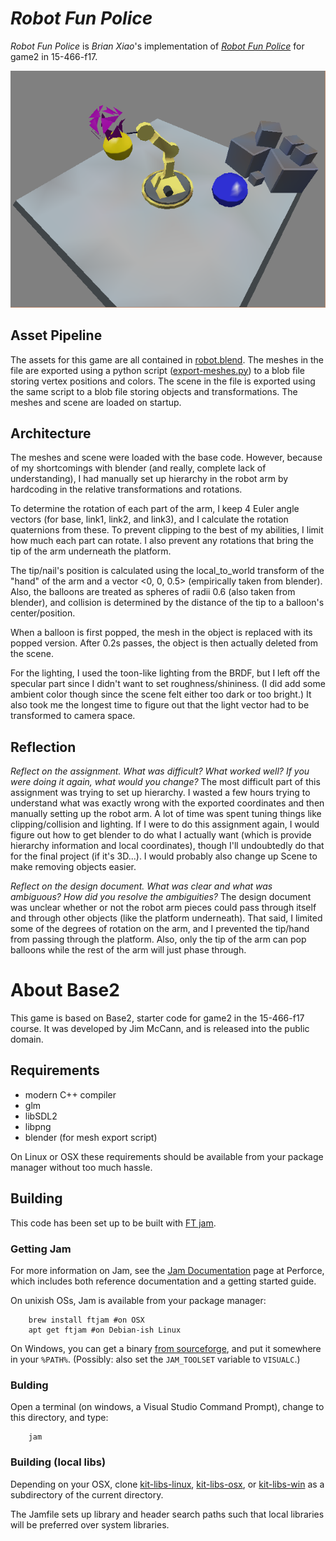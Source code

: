 # *Robot Fun Police*

*Robot Fun Police* is *Brian Xiao*'s implementation of [*Robot Fun Police*](http://http://graphics.cs.cmu.edu/courses/15-466-f17/game2-designs/jmccann/) for game2 in 15-466-f17.

![](https://github.com/0aix/15-466-f17-base2/blob/master/screenshots/robot-fun-police.png?raw=true)

## Asset Pipeline

The assets for this game are all contained in [robot.blend](https://github.com/0aix/15-466-f17-base2/blob/master/models/robot.blend). The meshes in the file are exported using a python script ([export-meshes.py](https://github.com/0aix/15-466-f17-base2/blob/master/models/export-meshes.py)) to a blob file storing vertex positions and colors. The scene in the file is exported using the same script to a blob file storing objects and transformations. The meshes and scene are loaded on startup.

## Architecture

The meshes and scene were loaded with the base code. However, because of my shortcomings with blender (and really, complete lack of understanding), I had manually set up hierarchy in the robot arm by hardcoding in the relative transformations and rotations. 

To determine the rotation of each part of the arm, I keep 4 Euler angle vectors (for base, link1, link2, and link3), and I calculate the rotation quaternions from these. To prevent clipping to the best of my abilities, I limit how much each part can rotate. I also prevent any rotations that bring the tip of the arm underneath the platform.

The tip/nail's position is calculated using the local_to_world transform of the "hand" of the arm and a vector <0, 0, 0.5> (empirically taken from blender). Also, the balloons are treated as spheres of radii 0.6 (also taken from blender), and collision is determined by the distance of the tip to a balloon's center/position. 

When a balloon is first popped, the mesh in the object is replaced with its popped version. After 0.2s passes, the object is then actually deleted from the scene.

For the lighting, I used the toon-like lighting from the BRDF, but I left off the specular part since I didn't want to set roughness/shininess. (I did add some ambient color though since the scene felt either too dark or too bright.) It also took me the longest time to figure out that the light vector had to be transformed to camera space. 

## Reflection

*Reflect on the assignment. What was difficult? What worked well? If you were doing it again, what would you change?*
The most difficult part of this assignment was trying to set up hierarchy. I wasted a few hours trying to understand what was exactly wrong with the exported coordinates and then manually setting up the robot arm. A lot of time was spent tuning things like clipping/collision and lighting. If I were to do this assignment again, I would figure out how to get blender to do what I actually want (which is provide hierarchy information and local coordinates), though I'll undoubtedly do that for the final project (if it's 3D...). I would probably also change up Scene to make removing objects easier. 

*Reflect on the design document. What was clear and what was ambiguous? How did you resolve the ambiguities?*
The design document was unclear whether or not the robot arm pieces could pass through itself and through other objects (like the platform underneath). That said, I limited some of the degrees of rotation on the arm, and I prevented the tip/hand from passing through the platform. Also, only the tip of the arm can pop balloons while the rest of the arm will just phase through. 

# About Base2

This game is based on Base2, starter code for game2 in the 15-466-f17 course. It was developed by Jim McCann, and is released into the public domain.

## Requirements

 - modern C++ compiler
 - glm
 - libSDL2
 - libpng
 - blender (for mesh export script)

On Linux or OSX these requirements should be available from your package manager without too much hassle.

## Building

This code has been set up to be built with [FT jam](https://www.freetype.org/jam/).

### Getting Jam

For more information on Jam, see the [Jam Documentation](https://www.perforce.com/documentation/jam-documentation) page at Perforce, which includes both reference documentation and a getting started guide.

On unixish OSs, Jam is available from your package manager:
```
	brew install ftjam #on OSX
	apt get ftjam #on Debian-ish Linux
```

On Windows, you can get a binary [from sourceforge](https://sourceforge.net/projects/freetype/files/ftjam/2.5.2/ftjam-2.5.2-win32.zip/download),
and put it somewhere in your `%PATH%`.
(Possibly: also set the `JAM_TOOLSET` variable to `VISUALC`.)

### Bulding
Open a terminal (on windows, a Visual Studio Command Prompt), change to this directory, and type:
```
	jam
```

### Building (local libs)

Depending on your OSX, clone 
[kit-libs-linux](https://github.com/ixchow/kit-libs-linux),
[kit-libs-osx](https://github.com/ixchow/kit-libs-osx),
or [kit-libs-win](https://github.com/ixchow/kit-libs-win)
as a subdirectory of the current directory.

The Jamfile sets up library and header search paths such that local libraries will be preferred over system libraries.
